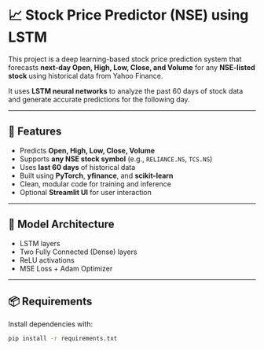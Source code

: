 # 📈 Stock Price Predictor (NSE) using LSTM

This project is a deep learning-based stock price prediction system that forecasts **next-day Open, High, Low, Close, and Volume** for any **NSE-listed stock** using historical data from Yahoo Finance.

It uses **LSTM neural networks** to analyze the past 60 days of stock data and generate accurate predictions for the following day.

---

## 🚀 Features

- Predicts **Open, High, Low, Close, Volume**
- Supports **any NSE stock symbol** (e.g., `RELIANCE.NS`, `TCS.NS`)
- Uses **last 60 days** of historical data
- Built using **PyTorch**, **yfinance**, and **scikit-learn**
- Clean, modular code for training and inference
- Optional **Streamlit UI** for user interaction

---

## 🧠 Model Architecture

- LSTM layers
- Two Fully Connected (Dense) layers
- ReLU activations
- MSE Loss + Adam Optimizer

---

## 📦 Requirements

Install dependencies with:

```bash
pip install -r requirements.txt
